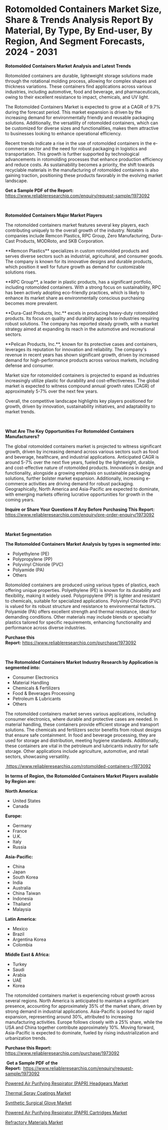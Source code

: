 <p><h1>Rotomolded Containers Market Size, Share & Trends Analysis Report By Material, By Type, By End-user, By Region, And Segment Forecasts, 2024 - 2031</h1></p><p><strong>Rotomolded Containers Market Analysis and Latest Trends</strong></p>
<p><p>Rotomolded containers are durable, lightweight storage solutions made through the rotational molding process, allowing for complex shapes and thickness variations. These containers find applications across various industries, including automotive, food and beverage, and pharmaceuticals, owing to their excellent resistance to impact, chemicals, and UV light. </p><p>The Rotomolded Containers Market is expected to grow at a CAGR of 9.7% during the forecast period. This market expansion is driven by the increasing demand for environmentally friendly and reusable packaging solutions. Additionally, the versatility of rotomolded containers, which can be customized for diverse sizes and functionalities, makes them attractive to businesses looking to enhance operational efficiency. </p><p>Recent trends indicate a rise in the use of rotomolded containers in the e-commerce sector and the need for robust packaging in logistics and transportation. This growth is further supported by technological advancements in rotomolding processes that enhance production efficiency and reduce costs. As sustainability becomes a priority, the shift towards recyclable materials in the manufacturing of rotomolded containers is also gaining traction, positioning these products favorably in the evolving market landscape.</p></p>
<p><strong>Get a Sample PDF of the Report:&nbsp;</strong> <a href="https://www.reliableresearchiq.com/enquiry/request-sample/1973092?utm_campaign=100&utm_medium=2&utm_source=Github&utm_content=ia&utm_term=10112024&utm_id=rotomolded-containers">https://www.reliableresearchiq.com/enquiry/request-sample/1973092</a></p>
<p>&nbsp;</p>
<p><strong>Rotomolded Containers Major Market Players</strong></p>
<p><p>The rotomolded containers market features several key players, each contributing uniquely to the overall growth of the industry. Notable companies include Remcon Plastics, RPC Group, Zero Manufacturing, Dura-Cast Products, MODRoto, and SKB Corporation.</p><p>**Remcon Plastics** specializes in custom rotomolded products and serves diverse sectors such as industrial, agricultural, and consumer goods. The company is known for its innovative designs and durable products, which position it well for future growth as demand for customizable solutions rises. </p><p>**RPC Group**, a leader in plastic products, has a significant portfolio, including rotomolded containers. With a strong focus on sustainability, RPC has been actively adopting eco-friendly practices, which is likely to enhance its market share as environmentally conscious purchasing becomes more prevalent.</p><p>**Dura-Cast Products, Inc.** excels in producing heavy-duty rotomolded products. Its focus on quality and durability appeals to industries requiring robust solutions. The company has reported steady growth, with a market strategy aimed at expanding its reach in the automotive and recreational sectors.</p><p>**Pelican Products, Inc.**, known for its protective cases and containers, leverages its reputation for innovation and reliability. The company's revenue in recent years has shown significant growth, driven by increased demand for high-performance products across various markets, including defense and consumer.</p><p>Market size for rotomolded containers is projected to expand as industries increasingly utilize plastic for durability and cost-effectiveness. The global market is expected to witness compound annual growth rates (CAGR) of approximately 5-7% over the next few years. </p><p>Overall, the competitive landscape highlights key players positioned for growth, driven by innovation, sustainability initiatives, and adaptability to market trends.</p></p>
<p>&nbsp;</p>
<p><strong>What Are The Key Opportunities For Rotomolded Containers Manufacturers?</strong></p>
<p><p>The global rotomolded containers market is projected to witness significant growth, driven by increasing demand across various sectors such as food and beverage, healthcare, and industrial applications. Anticipated CAGR is around 5-7% over the next five years, fueled by the lightweight, durable, and cost-effective nature of rotomolded products. Innovations in design and functionality, alongside a growing emphasis on sustainable packaging solutions, further bolster market expansion. Additionally, increasing e-commerce activities are driving demand for robust packaging. Geographically, North America and Asia-Pacific are expected to dominate, with emerging markets offering lucrative opportunities for growth in the coming years.</p></p>
<p><strong>Inquire or Share Your Questions If Any Before Purchasing This Report:</strong> <a href="https://www.reliableresearchiq.com/enquiry/pre-order-enquiry/1973092?utm_campaign=100&utm_medium=2&utm_source=Github&utm_content=ia&utm_term=10112024&utm_id=rotomolded-containers">https://www.reliableresearchiq.com/enquiry/pre-order-enquiry/1973092</a></p>
<p>&nbsp;</p>
<p><strong>Market Segmentation</strong></p>
<p><strong>The Rotomolded Containers Market Analysis by types is segmented into:</strong></p>
<p><ul><li>Polyethylene (PE)</li><li>Polypropylene (PP)</li><li>Polyvinyl Chloride (PVC)</li><li>Polyamide (PA)</li><li>Others</li></ul></p>
<p><p>Rotomolded containers are produced using various types of plastics, each offering unique properties. Polyethylene (PE) is known for its durability and flexibility, making it widely used. Polypropylene (PP) is lighter and resistant to chemicals, suitable for specialized applications. Polyvinyl Chloride (PVC) is valued for its robust structure and resistance to environmental factors. Polyamide (PA) offers excellent strength and thermal resistance, ideal for demanding conditions. Other materials may include blends or specialty plastics tailored for specific requirements, enhancing functionality and performance across diverse industries.</p></p>
<p><strong>Purchase this Report:&nbsp;</strong><a href="https://www.reliableresearchiq.com/purchase/1973092?utm_campaign=100&utm_medium=2&utm_source=Github&utm_content=ia&utm_term=10112024&utm_id=rotomolded-containers">https://www.reliableresearchiq.com/purchase/1973092</a></p>
<p>&nbsp;</p>
<p><strong>The Rotomolded Containers Market Industry Research by Application is segmented into:</strong></p>
<p><ul><li>Consumer Electronics</li><li>Material Handling</li><li>Chemicals & Fertilizers</li><li>Food & Beverages Processing</li><li>Petroleum & Lubricants</li><li>Others</li></ul></p>
<p><p>The rotomolded containers market serves various applications, including consumer electronics, where durable and protective cases are needed. In material handling, these containers provide efficient storage and transport solutions. The chemicals and fertilizers sector benefits from robust designs that ensure safe containment. In food and beverage processing, they are used for storage and distribution, meeting hygiene standards. Additionally, these containers are vital in the petroleum and lubricants industry for safe storage. Other applications include agriculture, automotive, and retail sectors, showcasing versatility.</p></p>
<p><a href="https://www.reliableresearchiq.com/rotomolded-containers-r1973092?utm_campaign=100&utm_medium=2&utm_source=Github&utm_content=ia&utm_term=10112024&utm_id=rotomolded-containers">&nbsp;https://www.reliableresearchiq.com/rotomolded-containers-r1973092</a></p>
<p><strong>In terms of Region, the Rotomolded Containers Market Players available by Region are:</strong></p>
<p>
    <p> <strong> North America: </strong>
        <ul>
            <li>United States</li>
            <li>Canada</li>
        </ul>
        </p> 
    <p> <strong> Europe: </strong>
        <ul>
            <li>Germany</li>
            <li>France</li>
            <li>U.K.</li>
            <li>Italy</li>
            <li>Russia</li>
        </ul>
        </p> 
    <p> <strong> Asia-Pacific: </strong>
        <ul>
            <li>China</li>
            <li>Japan</li>
            <li>South Korea</li>
            <li>India</li>
            <li>Australia</li>
            <li>China Taiwan</li>
            <li>Indonesia</li>
            <li>Thailand</li>
            <li>Malaysia</li>
        </ul>
        </p> 
    <p> <strong> Latin America: </strong>
        <ul>
            <li>Mexico</li>
            <li>Brazil</li>
            <li>Argentina Korea</li>
            <li>Colombia</li>
        </ul>
        </p> 
    <p> <strong> Middle East & Africa: </strong>
        <ul>
            <li>Turkey</li>
            <li>Saudi</li>
            <li>Arabia</li>
            <li>UAE</li>
            <li>Korea</li>
        </ul>
    </p>
    </p>
<p><p>The rotomolded containers market is experiencing robust growth across several regions. North America is anticipated to maintain a significant presence, accounting for approximately 35% of the market share, driven by strong demand in industrial applications. Asia-Pacific is poised for rapid expansion, representing around 30%, attributed to increasing manufacturing activities. Europe follows closely with a 25% share, while the USA and China together contribute approximately 10%. Moving forward, Asia-Pacific is expected to dominate, fueled by rising industrialization and urbanization trends.</p></p>
<p><strong>Purchase this Report: </strong><a href="https://www.reliableresearchiq.com/purchase/1973092?utm_campaign=100&utm_medium=2&utm_source=Github&utm_content=ia&utm_term=10112024&utm_id=rotomolded-containers">https://www.reliableresearchiq.com/purchase/1973092</a></p>
<p>&nbsp;<strong>Get a Sample PDF of the Report:&nbsp;&nbsp;</strong><a href="https://www.reliableresearchiq.com/enquiry/request-sample/1973092?utm_campaign=100&utm_medium=2&utm_source=Github&utm_content=ia&utm_term=10112024&utm_id=rotomolded-containers">https://www.reliableresearchiq.com/enquiry/request-sample/1973092</a></p>
<p><strong></strong></p>
<p><p><a href="https://www.linkedin.com/pulse/global-powered-air-purifying-respirator-papr-headgears-market-kprif?utm_campaign=100&utm_medium=2&utm_source=Github&utm_content=ia&utm_term=10112024&utm_id=rotomolded-containers">Powered Air Purifying Respirator (PAPR) Headgears Market</a></p><p><a href="https://github.com/jerridoxdemase/Market-Research-Report-List-1/blob/main/thermal-spray-coatings-market.md?utm_campaign=100&utm_medium=2&utm_source=Github&utm_content=ia&utm_term=10112024&utm_id=rotomolded-containers">Thermal Spray Coatings Market</a></p><p><a href="https://issuu.com/reportprime-2/docs/synthetic-surgical-glove-market-siz_74841965ee31b7?utm_campaign=100&utm_medium=2&utm_source=Github&utm_content=ia&utm_term=10112024&utm_id=rotomolded-containers">Synthetic Surgical Glove Market</a></p><p><a href="https://www.linkedin.com/pulse/strategic-market-insights-global-powered-air-purifying-respirator-gzecf?utm_campaign=100&utm_medium=2&utm_source=Github&utm_content=ia&utm_term=10112024&utm_id=rotomolded-containers">Powered Air Purifying Respirator (PAPR) Cartridges Market</a></p><p><a href="https://github.com/halleabdon2v1s/Market-Research-Report-List-1/blob/main/refractory-materials-market.md?utm_campaign=100&utm_medium=2&utm_source=Github&utm_content=ia&utm_term=10112024&utm_id=rotomolded-containers">Refractory Materials Market</a></p></p>